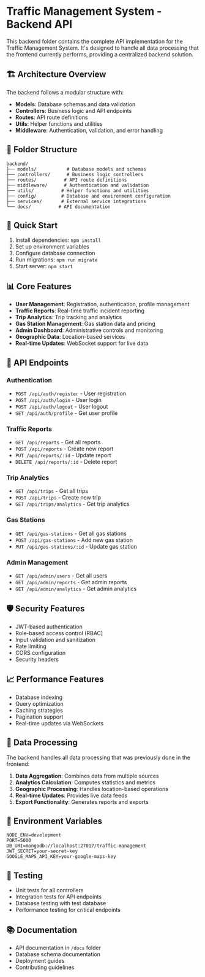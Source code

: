 # Traffic Management System - Backend API

This backend folder contains the complete API implementation for the Traffic Management System. It's designed to handle all data processing that the frontend currently performs, providing a centralized backend solution.

## 🏗️ Architecture Overview

The backend follows a modular structure with:
- **Models**: Database schemas and data validation
- **Controllers**: Business logic and API endpoints
- **Routes**: API route definitions
- **Utils**: Helper functions and utilities
- **Middleware**: Authentication, validation, and error handling

## 📁 Folder Structure

```
backend/
├── models/           # Database models and schemas
├── controllers/      # Business logic controllers
├── routes/          # API route definitions
├── middleware/      # Authentication and validation
├── utils/          # Helper functions and utilities
├── config/         # Database and environment configuration
├── services/       # External service integrations
└── docs/          # API documentation
```

## 🚀 Quick Start

1. Install dependencies: `npm install`
2. Set up environment variables
3. Configure database connection
4. Run migrations: `npm run migrate`
5. Start server: `npm start`

## 📊 Core Features

- **User Management**: Registration, authentication, profile management
- **Traffic Reports**: Real-time traffic incident reporting
- **Trip Analytics**: Trip tracking and analytics
- **Gas Station Management**: Gas station data and pricing
- **Admin Dashboard**: Administrative controls and monitoring
- **Geographic Data**: Location-based services
- **Real-time Updates**: WebSocket support for live data

## 🔧 API Endpoints

### Authentication
- `POST /api/auth/register` - User registration
- `POST /api/auth/login` - User login
- `POST /api/auth/logout` - User logout
- `GET /api/auth/profile` - Get user profile

### Traffic Reports
- `GET /api/reports` - Get all reports
- `POST /api/reports` - Create new report
- `PUT /api/reports/:id` - Update report
- `DELETE /api/reports/:id` - Delete report

### Trip Analytics
- `GET /api/trips` - Get all trips
- `POST /api/trips` - Create new trip
- `GET /api/trips/analytics` - Get trip analytics

### Gas Stations
- `GET /api/gas-stations` - Get all gas stations
- `POST /api/gas-stations` - Add new gas station
- `PUT /api/gas-stations/:id` - Update gas station

### Admin Management
- `GET /api/admin/users` - Get all users
- `GET /api/admin/reports` - Get admin reports
- `GET /api/admin/analytics` - Get admin analytics

## 🛡️ Security Features

- JWT-based authentication
- Role-based access control (RBAC)
- Input validation and sanitization
- Rate limiting
- CORS configuration
- Security headers

## 📈 Performance Features

- Database indexing
- Query optimization
- Caching strategies
- Pagination support
- Real-time updates via WebSockets

## 🔄 Data Processing

The backend handles all data processing that was previously done in the frontend:

1. **Data Aggregation**: Combines data from multiple sources
2. **Analytics Calculation**: Computes statistics and metrics
3. **Geographic Processing**: Handles location-based operations
4. **Real-time Updates**: Provides live data feeds
5. **Export Functionality**: Generates reports and exports

## 📝 Environment Variables

```env
NODE_ENV=development
PORT=5000
DB_URI=mongodb://localhost:27017/traffic-management
JWT_SECRET=your-secret-key
GOOGLE_MAPS_API_KEY=your-google-maps-key
```

## 🧪 Testing

- Unit tests for all controllers
- Integration tests for API endpoints
- Database testing with test database
- Performance testing for critical endpoints

## 📚 Documentation

- API documentation in `/docs` folder
- Database schema documentation
- Deployment guides
- Contributing guidelines
